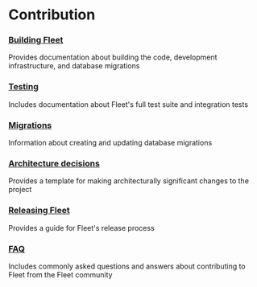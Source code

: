 # Contribution

### [Building Fleet](./1-Building-Fleet.md) 
Provides documentation about building the code, development infrastructure, and database migrations

### [Testing](./2-Testing.md) 
Includes documentation about Fleet's full test suite and integration tests

### [Migrations](./3-Migrations.md)
Information about creating and updating database migrations

### [Architecture decisions](./4-Architecture-decisions.md) 
Provides a template for making architecturally significant changes to the project

### [Releasing Fleet](./5-Releasing-Fleet.md) 
Provides a guide for Fleet's release process

### [FAQ](./FAQ.md) 
Includes commonly asked questions and answers about contributing to Fleet from the Fleet community
